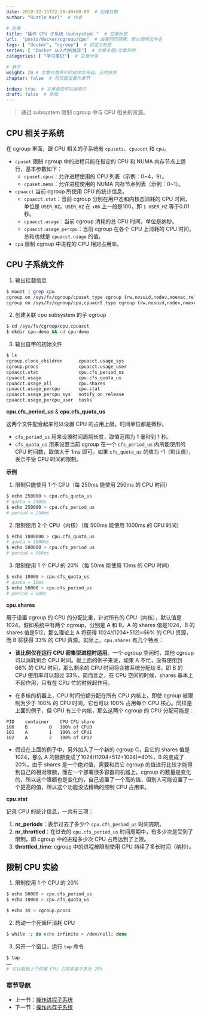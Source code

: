 ```yaml
---
date: 2019-12-15T22:20:49+08:00  # 创建日期
author: "Rustle Karl"  # 作者

# 文章
title: "操作 CPU 子系统（subsystem）"  # 文章标题
url:  "posts/docker/cgroup/cpu"  # 设置网页链接，默认使用文件名
tags: [ "docker", "cgroup"]  # 自定义标签
series: [ "Docker 从入门到放弃"]  # 文章主题/文章系列
categories: [ "学习笔记"]  # 文章分类

# 章节
weight: 20 # 文章在章节中的排序优先级，正序排序
chapter: false  # 将页面设置为章节

index: true  # 文章是否可以被索引
draft: false  # 草稿
---
```


> 通过 subsystem 限制 cgroup 中与 CPU 相关的资源。

## CPU 相关子系统

在 cgroup 里面，跟 CPU 相关的子系统有 `cpusets`、`cpuacct` 和 `cpu`。

- `cpuset` 限制 cgroup 中的进程只能在指定的 CPU 和 NUMA 内存节点上运行，基本参数如下：
    - `cpuset.cpus`：允许进程使用的 CPU 列表（示例：0~4，9）。
    - `cpuset.mems`：允许进程使用的 NUMA 内存节点列表（示例：0~1）。
- `cpuacct` 当前 cgroup 所使用 CPU 的统计信息。
    - `cpuacct.stat`：当前 cgroup 分别在用户态和内核态消耗的 CPU 时间，单位是 `USER_HZ`。`USER_HZ` 在 `x86` 上一般是100，即 `1 USER_HZ` 等于0.01秒。
    - `cpuacct.usage`：当前 cgroup 消耗的总 CPU 时间，单位是纳秒。
    - `cpuacct.usage_percpu`：当前 cgroup 在各个 CPU 上消耗的 CPU 时间，总和也就是 `cpuacct.usage` 的值。
- `cpu` 限制 cgroup 中进程的 CPU 相对占用率。

## CPU 子系统文件

1. 输出挂载信息

```bash
$ mount | grep cpu
cgroup on /sys/fs/cgroup/cpuset type cgroup (rw,nosuid,nodev,noexec,relatime,cpuset)
cgroup on /sys/fs/cgroup/cpu,cpuacct type cgroup (rw,nosuid,nodev,noexec,relatime,cpu,cpuacct)
```

2. 创建关联 cpu subsystem 的子 cgroup

```bash
$ cd /sys/fs/cgroup/cpu,cpuacct
$ mkdir cpu-demo && cd cpu-demo
```

3. 输出自带的初始文件

```bash
$ ls
cgroup.clone_children      cpuacct.usage_sys
cgroup.procs               cpuacct.usage_user
cpuacct.stat               cpu.cfs_period_us
cpuacct.usage              cpu.cfs_quota_us
cpuacct.usage_all          cpu.shares
cpuacct.usage_percpu       cpu.stat
cpuacct.usage_percpu_sys   notify_on_release
cpuacct.usage_percpu_user  tasks
```

**cpu.cfs_period_us** & **cpu.cfs_quota_us**

这两个文件配合起来可以设置 CPU 的占用上限。时间单位都是微秒。

- `cfs_period_us` 用来设置时间周期长度，取值范围为 1 毫秒到 1 秒。
- `cfs_quota_us` 用来设置当前 cgroup 在一个 `cfs_period_us` 内所能使用的 CPU 时间数，取值大于 1ms 即可。如果 `cfs_quota_us` 的值为 -1（默认值），表示不受 CPU 时间的限制。

**示例**

1. 限制只能使用 1 个 CPU（每 250ms 能使用 250ms 的 CPU 时间）

```bash
$ echo 250000 > cpu.cfs_quota_us
# quota = 250ms
$ echo 250000 > cpu.cfs_period_us
# period = 250ms
```

2. 限制使用 2 个 CPU（内核）（每 500ms 能使用 1000ms 的 CPU 时间）

```bash
$ echo 1000000 > cpu.cfs_quota_us
# quota = 1000ms
$ echo 500000 > cpu.cfs_period_us
# period = 500ms
```

3. 限制使用 1 个 CPU 的 20%（每 50ms 能使用 10ms 的 CPU 时间）

```bash
$ echo 10000 > cpu.cfs_quota_us
# quota = 10ms
$ echo 50000 > cpu.cfs_period_us
# period = 50ms
```

**cpu.shares**

用于设置 cgroup 的 CPU 的分配比重，针对所有的 CPU（内核），默认值是 1024。假如系统中有两个 cgroup，分别是 A 和 B，A 的 shares 值是1024，B 的 shares 值是512，那么理论上 A 将获得 1024/(1204+512)=66% 的 CPU 资源，而 B 将获得 33% 的 CPU 资源。实际上，`cpu.shares` 有几个特点：

- **该比例仅在运行 CPU 密集型进程时适用**。一个 cgroup 空闲时，其他 cgroup 可以消耗剩余 CPU 时间。就上面的例子来说，如果 A 不忙，没有使用到 66% 的 CPU 时间，那么剩余的 CPU 时间将会被系统分配给 B，即 B 的 CPU 使用率可以超过 33%。简而言之，在 CPU 空闲的时候，shares 基本上不起作用，只有在 CPU 忙的时候起作用。

- 在多核的机器上，CPU 时间份额分配在所有 CPU 内核上，即使 cgroup 被限制为少于 100% 的 CPU 时间，它也可以 100% 占用每个 CPU 核心。同样是上面的例子，但 CPU 有三个内核，那么这两个 cgroup 的 CPU 分配可能是：

```
PID    container	CPU	CPU share
100    B		0	100% of CPU0
101    A		1	100% of CPU1
102    A		2	100% of CPU2
```

- 假设在上面的例子中，另外加入了一个新的 cgroup C，且它的 shares 值是1024，那么 A 的限额变成了1024/(1204+512+1024)=40%，B 的变成了 20%。由于 shares 是一个绝对值，需要和其它 cgroup 的值进行比较才能得到自己的相对限额，而在一个部署很多容器的机器上，cgroup 的数量是变化的，所以这个限额也是变化的，自己设置了一个高的值，但别人可能设置了一个更高的值，所以这个功能没法精确的控制 CPU 占用率。

**cpu.stat**

记录 CPU 的统计信息，一共有三项：

1. **nr_periods**：表示过去了多少个 `cpu.cfs_period_us` 时间周期。
2.  **nr_throttled**：在过去的 `cpu.cfs_period_us` 时间周期中，有多少次是受到了限制，即 cgroup 中的进程多少次 CPU 占用达到了上限。
3. **throttled_time**: cgroup 中的进程被限制使用 CPU 持续了多长时间（纳秒）。

## 限制 CPU 实验

1. 限制使用 1 个 CPU 的 20%

```bash
$ echo 50000 > cpu.cfs_period_us
$ echo 10000 > cpu.cfs_quota_us

$ echo $$ > cgroup.procs
```

2. 启动一个死循环消耗 CPU

```bash
$ while :; do echo infinite > /dev/null; done
```

3. 另开一个窗口，运行 `top` 命令

```bash
$ top
……
# 可以看到上个终端 CPU 占用率差不多为 20%
```

### 章节导航

- 上一节：[操作进程子系统](操作进程子系统.md)
- 下一节：[操作内存子系统](操作内存子系统.md)
